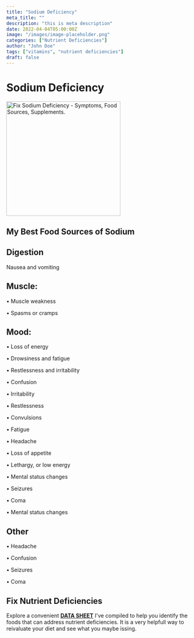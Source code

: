 ```yaml
---
title: "Sodium Deficiency"
meta_title: ""
description: "this is meta description"
date: 2022-04-04T05:00:00Z
image: "/images/image-placeholder.png"
categories: ["Nutrient Deficiencies"]
author: "John Doe"
tags: ["vitamins", "nutrient deficiencies"]
draft: false
---
```


<h1>Sodium Deficiency</h1>
            <img alt="Fix Sodium Deficiency - Symptoms, Food Sources, Supplements."" class="responsiveimg-300" width="300" height="300" alt="longevity secrets how to stay young" src="../../../images/optimize-you-fitness-for-longevity-600.webp" />
            <h2>My Best Food Sources of Sodium</h2>
          <p></p>
<h2>Digestion</h2><p>Nausea and vomiting</p>
<h2>Muscle:</h2><p>&bull; Muscle weakness</p><p>&bull; Spasms or cramps</p>
<h2>Mood:</h2><p>&bull; Loss of energy</p><p>&bull; Drowsiness and fatigue</p><p>&bull; Restlessness and irritability</p><p>&bull; Confusion</p><p>&bull; Irritability</p><p>&bull; Restlessness</p><p>&bull; Convulsions</p><p>&bull; Fatigue</p><p>&bull; Headache</p><p>&bull; Loss of appetite</p><p>&bull; Lethargy, or low energy</p><p>&bull; Mental status changes</p><p>&bull; Seizures</p><p>&bull; Coma</p><p>&bull; Mental status changes</p>
<h2>Other</h2>
<p>&bull; Headache</p><p>&bull; Confusion</p><p>&bull; Seizures</p><p>&bull; Coma</p>
<h2>Fix Nutrient Deficiencies</h2><p>Explore a convenient <a title="fix nutritional deficiencies with a data sheet" href="../nutrients-in-healthy-foods.html"><b>DATA SHEET</b></a> I've compiled to help you identify the foods that can address nutrient deficiencies. It is a very helpfull way to reivaluate your diet and see what you maybe issing.</p>